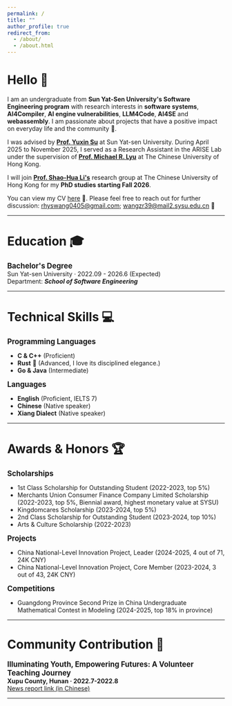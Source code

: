 ```yaml
---
permalink: /
title: ""
author_profile: true
redirect_from: 
  - /about/
  - /about.html
---
```

# Hello 👋
I am an undergraduate from **Sun Yat-Sen University's Software Engineering program** with research interests in **software systems**, **AI4Compiler**, **AI engine vulnerabilities**, **LLM4Code**, **AI4SE** and **webassembly**. I am passionate about projects that have a positive impact on everyday life and the community 🌟.

I was advised by **[Prof. Yuxin Su](https://sse.sysu.edu.cn/teacher/221)** at Sun Yat-sen University. During April 2025 to November 2025, I served as a Research Assistant in the ARISE Lab under the supervision of **[Prof. Michael R. Lyu](https://www.cse.cuhk.edu.hk/lyu/)** at The Chinese University of Hong Kong. 

I will join **[Prof. Shao-Hua Li's](https://shao-hua-li.github.io/)** research group at The Chinese University of Hong Kong for my **PhD studies starting Fall 2026**.

You can view my CV [here](https://drive.google.com/file/d/1C0UyQC3EjuYsMd4WkLEKwHUUSkUQ8Vrq/view?usp=sharing) 📄. Please feel free to reach out for further discussion: [rhyswang0405@gmail.com](mailto:rhyswang0405@gmail.com); [wangzr39@mail2.sysu.edu.cn](mailto:wangzr39@mail2.sysu.edu.cn) 📧

---
# Education 🎓
<span style="font-size: 1.2em; font-weight: bold;">Bachelor's Degree</span>  
Sun Yat-sen University · 2022.09 - 2026.6 (Expected)  
Department: ***School of Software Engineering***

<!--  # Project Experience -->
<!-- Internships -->
<!-- Academic Services -->
---
# Technical Skills 💻
<span style="font-size: 1.2em; font-weight: bold;">Programming Languages</span>  
- **C & C++** (Proficient)
- **Rust** 🦀 (Advanced, I love its disciplined elegance.)
- **Go & Java** (Intermediate)  

<span style="font-size: 1.2em; font-weight: bold;">Languages</span>  
- **English** (Proficient, IELTS 7)
- **Chinese** (Native speaker)
- **Xiang Dialect** (Native speaker)

---
# Awards & Honors 🏆
<span style="font-size: 1.2em; font-weight: bold;">Scholarships</span>  
- 1st Class Scholarship for Outstanding Student (2022-2023, top 5%)
- Merchants Union Consumer Finance Company Limited Scholarship (2022-2023, top 5%, Biennial award, highest monetary value at SYSU)
- Kingdomcares Scholarship (2023-2024, top 5%)
- 2nd Class Scholarship for Outstanding Student (2023-2024, top 10%)
- Arts & Culture Scholarship (2022-2023)  

<span style="font-size: 1.2em; font-weight: bold;">Projects</span>  
- China National-Level Innovation Project, Leader (2024-2025, 4 out of 71, 24K CNY)
- China National-Level Innovation Project, Core Member (2023-2024, 3 out of 43, 24K CNY)  

<span style="font-size: 1.2em; font-weight: bold;">Competitions</span>  
- Guangdong Province Second Prize in China Undergraduate Mathematical Contest in Modeling (2024-2025, top 18% in province)

---
# Community Contribution 🌟
<span style="font-size: 1.2em; font-weight: bold;">Illuminating Youth, Empowering Futures: A Volunteer Teaching Journey</span>  
**Xupu County, Hunan · 2022.7-2022.8**  
[News report link (in Chinese)](https://m.voc.com.cn/xhn/news/202207/17454263.html)

---
<script type='text/javascript' id='clustrmaps' src='//cdn.clustrmaps.com/map_v2.js?cl=ffffff&w=a&t=tt&d=qk3qaVrPcP47uNTlR8Cii3-WV8cYtO63kkRzMNwTU68&co=3589c4'></script>